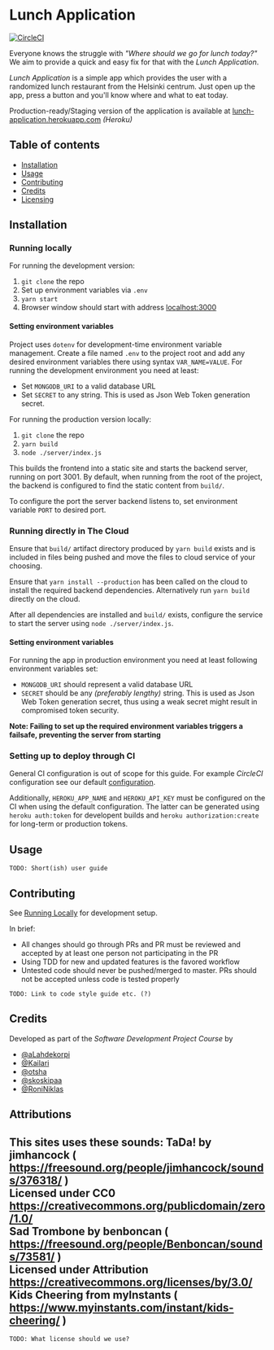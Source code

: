 Lunch Application
=================
[![CircleCI](https://circleci.com/gh/team-lunch-app/lunch-app.svg?style=svg)](https://circleci.com/gh/team-lunch-app/lunch-app)

Everyone knows the struggle with *"Where should we go for lunch today?"* We aim to provide a quick and easy fix for that with the *Lunch Application*.

*Lunch Application* is a simple app which provides the user with a randomized lunch restaurant from the Helsinki centrum. Just open up the app, press a button and you'll know where and what to eat today.

Production-ready/Staging version of the application is available at [lunch-application.herokuapp.com](https://lunch-application.herokuapp.com) *(Heroku)*


Table of contents
-----------------
- [Installation](#Installation)
- [Usage](#Usage)
- [Contributing](#Contributing)
- [Credits](#Credits)
- [Licensing](#Licensing)

Installation
------------
### Running locally
For running the development version:
 1. `git clone` the repo
 2. Set up environment variables via `.env`
 3. `yarn start`
 4. Browser window should start with address [localhost:3000](http://localhost:3000)

#### Setting environment variables
Project uses `dotenv` for development-time environment variable management. Create a file named `.env` to the project root and add any desired environment variables there using syntax `VAR_NAME=VALUE`. For running the development environment you need at least:
 - Set `MONGODB_URI` to a valid database URL
 - Set `SECRET` to any string. This is used as Json Web Token generation secret.

For running the production version locally:
 1. `git clone` the repo
 2. `yarn build`
 3. `node ./server/index.js`

This builds the frontend into a static site and starts the backend server, running on port 3001. By default, when running from the root of the project, the backend is configured to find the static content from `build/`.

To configure the port the server backend listens to, set environment variable `PORT` to desired port.

### Running directly in The Cloud
Ensure that `build/` artifact directory produced by `yarn build` exists and is included in files being pushed and move the files to cloud service of your choosing.

Ensure that `yarn install --production` has been called on the cloud to install the required backend dependencies. Alternatively run `yarn build` directly on the cloud.

After all dependencies are installed and `build/` exists, configure the service to start the server using `node ./server/index.js`.

#### Setting environment variables
For running the app in production environment you need at least following environment variables set:
 - `MONGODB_URI` should represent a valid database URL
 - `SECRET` should be any *(preferably lengthy)* string. This is used as Json Web Token generation secret, thus using a weak secret might result in compromised token security.

**Note: Failing to set up the required environment variables triggers a failsafe, preventing the server from starting**

### Setting up to deploy through CI
General CI configuration is out of scope for this guide. For example *CircleCI* configuration see our default [configuration](.circleci/config.yml).

Additionally, `HEROKU_APP_NAME` and `HEROKU_API_KEY` must be configured on the CI when using the default configuration. The latter can be generated using `heroku auth:token` for developent builds and `heroku authorization:create` for long-term or production tokens.

Usage
-----
`TODO: Short(ish) user guide`

Contributing
------------
See [Running Locally](#Installation) for development setup.

In brief:
 - All changes should go through PRs and PR must be reviewed and accepted by at least one person not participating in the PR
 - Using TDD for new and updated features is the favored workflow
 - Untested code should never be pushed/merged to master. PRs should not be accepted unless code is tested properly

`TODO: Link to code style guide etc. (?)`

Credits
-------
Developed as part of the *Software Development Project Course* by
 - [@aLahdekorpi](https://github.com/aLahdekorpi)
 - [@Kailari](https://github.com/Kailari)
 - [@otsha](https://github.com/otsha)
 - [@skoskipaa](https://github.com/skoskipaa)
 - [@RoniNiklas](https://github.com/RoniNiklas)

Attributions  
-------   
This sites uses these sounds:
TaDa! by jimhancock ( https://freesound.org/people/jimhancock/sounds/376318/ )    
    Licensed under CC0 https://creativecommons.org/publicdomain/zero/1.0/  
Sad Trombone by benboncan ( https://freesound.org/people/Benboncan/sounds/73581/  )   
    Licensed under Attribution https://creativecommons.org/licenses/by/3.0/      
Kids Cheering from myInstants ( https://www.myinstants.com/instant/kids-cheering/ )   
---------
`TODO: What license should we use?`

